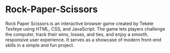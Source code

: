 # Rock-Paper-Scissors
Rock Paper Scissors is an interactive browser game created by Tekele Tesfeye using HTML, CSS, and JavaScript. The game lets players challenge the computer, track their wins, losses, and ties, and enjoy a smooth, responsive user experience. It serves as a showcase of modern front-end skills in a simple and fun project.
